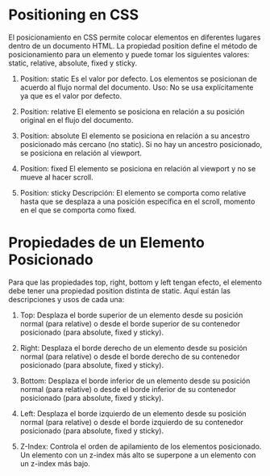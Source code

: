 # Positioning en CSS

El posicionamiento en CSS permite colocar elementos en diferentes lugares dentro de un documento HTML. La propiedad position define el método de posicionamiento para un elemento y puede tomar los siguientes valores: static, relative, absolute, fixed y sticky.

1. Position: static
Es el valor por defecto. Los elementos se posicionan de acuerdo al flujo normal del documento.
Uso: No se usa explícitamente ya que es el valor por defecto.

2. Position: relative
El elemento se posiciona en relación a su posición original en el flujo del documento.

3. Position: absolute
El elemento se posiciona en relación a su ancestro posicionado más cercano (no static). Si no hay un ancestro posicionado, se posiciona en relación al viewport.

4. Position: fixed
El elemento se posiciona en relación al viewport y no se mueve al hacer scroll.

5. Position: sticky
Descripción: El elemento se comporta como relative hasta que se desplaza a una posición específica en el scroll, momento en el que se comporta como fixed.

# Propiedades de un Elemento Posicionado

Para que las propiedades top, right, bottom y left tengan efecto, el elemento debe tener una propiedad position distinta de static. Aquí están las descripciones y usos de cada una:

1. Top: Desplaza el borde superior de un elemento desde su posición normal (para relative) o desde el borde superior de su contenedor posicionado (para absolute, fixed y sticky).

2. Right: Desplaza el borde derecho de un elemento desde su posición normal (para relative) o desde el borde derecho de su contenedor posicionado (para absolute, fixed y sticky).

3. Bottom: Desplaza el borde inferior de un elemento desde su posición normal (para relative) o desde el borde inferior de su contenedor posicionado (para absolute, fixed y sticky).

4. Left: Desplaza el borde izquierdo de un elemento desde su posición normal (para relative) o desde el borde izquierdo de su contenedor posicionado (para absolute, fixed y sticky).

5.  Z-Index: Controla el orden de apilamiento de los elementos posicionado. Un elemento con un z-index más alto se superpone a un elemento con un z-index más bajo.

